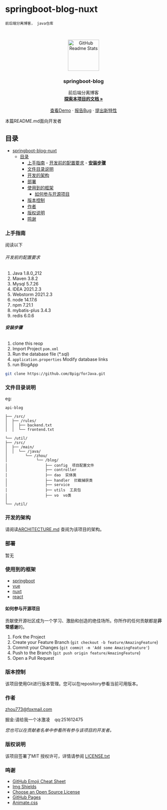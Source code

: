 

# springboot-blog-nuxt

`前后端分离博客， java仓库`

<!-- PROJECT SHIELDS -->


<!-- PROJECT LOGO -->
<br />

<p align="center">
  <a href="https://github.com/8pig">
    <img width="100px" src="http://tva1.sinaimg.cn/large/0065rEovly1gw25qko12vj30580250sz.jpg" align="center" alt="GitHub Readme Stats" />
  </a>

<h3 align="center">springboot-blog</h3>
  <p align="center">
    前后端分离博客
    <br />
    <a href="https://github.com/8pig"><strong>探索本项目的文档 »</strong></a>
    <br />
    <br />
    <a href="https://github.com/8pig">查看Demo</a>
    ·
    <a href="https://github.com/8pig">报告Bug</a>
    ·
    <a href="https://github.com/8pig">提出新特性</a>
  </p>

</p>


本篇README.md面向开发者

## 目录

- [springboot-blog-nuxt](#springboot-blog-nuxt)
  - [目录](#目录)
    - [上手指南](#上手指南)
          - [开发前的配置要求](#开发前的配置要求)
          - [**安装步骤**](#安装步骤)
    - [文件目录说明](#文件目录说明)
    - [开发的架构](#开发的架构)
    - [部署](#部署)
    - [使用到的框架](#使用到的框架)
      - [如何参与开源项目](#如何参与开源项目)
    - [版本控制](#版本控制)
    - [作者](#作者)
    - [版权说明](#版权说明)
    - [鸣谢](#鸣谢)

### 上手指南

阅读以下



###### 开发前的配置要求

1. Java 1.8.0_212
2. Maven 3.8.2
3. Mysql 5.7.26
4. IDEA 2021.2.3
5. Webstorm 2021.2.3
6. node 14.17.6
7. npm 7.21.1
8. mybatis-plus 3.4.3
9. redis 6.0.6

###### **安装步骤**

1. clone this reop
2. Import Project `pom.xml`
3. Run the database file (*.sql)
4. `application.properties` Modify database links
5. run BlogApp

```sh
git clone https://github.com/8pig/forJava.git
```

### 文件目录说明
eg:

```
api-blog 

├── /src/
│  ├── /rules/
│  │  ├── backend.txt
│  │  └── frontend.txt

└── /util/
├── /src/
│  ├── /main/
│  │  └── /java/
│        └── /zhou/
│             └── /blog/
│                 ├── config  项目配置文件
│                 ├── controller 
│                 ├── dao  实体类
│                 ├── handler  拦截捕获类
│                 ├── service  
│                 ├── utils  工具包
│                 ├── vo  vo类
│             
└── /util/
```





### 开发的架构

请阅读[ARCHITECTURE.md](https://github.com/8pig) 查阅为该项目的架构。

### 部署

暂无

### 使用到的框架

- [springboot](https://spring.io/projects/spring-boot)
- [vue](https://cn.vuejs.org/)
- [nuxt](https://www.nuxtjs.cn/)
- [react](https://react.docschina.org/)


#### 如何参与开源项目

贡献使开源社区成为一个学习、激励和创造的绝佳场所。你所作的任何贡献都是**非常感谢**的。


1. Fork the Project
2. Create your Feature Branch (`git checkout -b feature/AmazingFeature`)
3. Commit your Changes (`git commit -m 'Add some AmazingFeature'`)
4. Push to the Branch (`git push origin feature/AmazingFeature`)
5. Open a Pull Request



### 版本控制

该项目使用Git进行版本管理。您可以在repository参看当前可用版本。

### 作者

zhou773@foxmail.com

掘金:请给我一个冰激凌  &ensp; qq:251612475

*您也可以在贡献者名单中参看所有参与该项目的开发者。*

### 版权说明

该项目签署了MIT 授权许可，详情请参阅 [LICENSE.txt](https://github.com/8pig)

### 鸣谢


- [GitHub Emoji Cheat Sheet](https://www.webpagefx.com/tools/emoji-cheat-sheet)
- [Img Shields](https://shields.io)
- [Choose an Open Source License](https://choosealicense.com)
- [GitHub Pages](https://pages.github.com)
- [Animate.css](https://daneden.github.io/animate.css)





